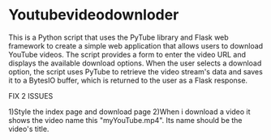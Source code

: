 # Youtubevideodownloder
This is a Python script that uses the PyTube library and Flask web framework to create a simple web application that allows users to download YouTube videos. The script provides a form to enter the video URL and displays the available download options. When the user selects a download option, the script uses PyTube to retrieve the video stream's data and saves it to a BytesIO buffer, which is returned to the user as a Flask response. 

FIX 2 ISSUES

1)Style the index page and download page
2)When i download a video it shows the video name this "myYouTube.mp4". Its name should be the video's title.


